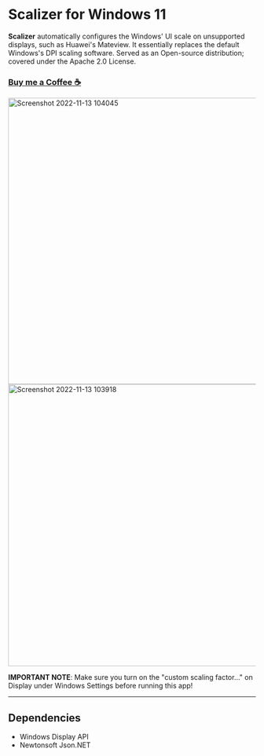 # Scalizer for Windows 11
**Scalizer** automatically configures the Windows' UI scale on unsupported displays, such as Huawei's Mateview.
It essentially replaces the default Windows's DPI scaling software. Served as an Open-source distribution; covered under the Apache 2.0 License.

### [Buy me a Coffee ☕](https://www.buymeacoffee.com/wonmor)

<img width="583" alt="Screenshot 2022-11-13 104045" src="https://user-images.githubusercontent.com/35755386/201530562-6488f21f-3500-43fc-831a-f3dda39745b5.png">

<img width="574" alt="Screenshot 2022-11-13 103918" src="https://user-images.githubusercontent.com/35755386/201530569-aa2e41bf-ec6c-4c60-8b9b-a7bfadf4dbe6.png">

**IMPORTANT NOTE**: Make sure you turn on the "custom scaling factor..." on Display under Windows Settings before running this app!

---

## Dependencies
- Windows Display API
- Newtonsoft Json.NET


